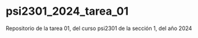 # psi2301_2024_tarea_01
Repositorio de la tarea 01, del curso psi2301 de la sección 1, del año 2024
